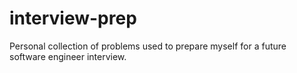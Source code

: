 # interview-prep

Personal collection of problems used to prepare myself for a future software engineer interview.
